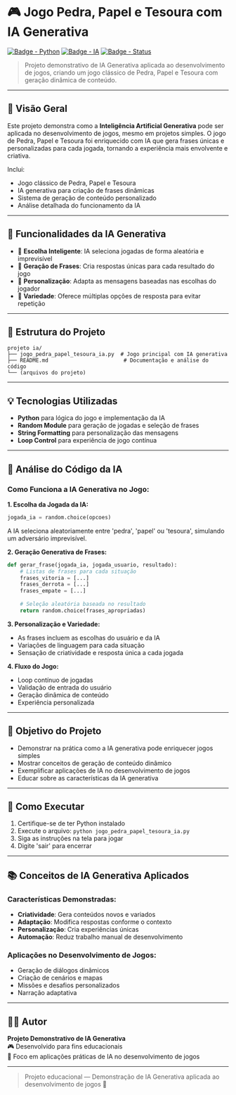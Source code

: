 # 🎮 Jogo Pedra, Papel e Tesoura com IA Generativa

[![Badge - Python](https://img.shields.io/badge/Python-3776AB?style=for-the-badge&logo=python&logoColor=white)]()
[![Badge - IA](https://img.shields.io/badge/IA_Generativa-FF6B6B?style=for-the-badge)]()
[![Badge - Status](https://img.shields.io/badge/Status-Funcional-brightgreen?style=for-the-badge)]()

> Projeto demonstrativo de IA Generativa aplicada ao desenvolvimento de jogos, criando um jogo clássico de Pedra, Papel e Tesoura com geração dinâmica de conteúdo.

---

## 📌 Visão Geral

Este projeto demonstra como a **Inteligência Artificial Generativa** pode ser aplicada no desenvolvimento de jogos, mesmo em projetos simples. O jogo de Pedra, Papel e Tesoura foi enriquecido com IA que gera frases únicas e personalizadas para cada jogada, tornando a experiência mais envolvente e criativa.

Inclui:
- Jogo clássico de Pedra, Papel e Tesoura
- IA generativa para criação de frases dinâmicas
- Sistema de geração de conteúdo personalizado
- Análise detalhada do funcionamento da IA

---

## 🤖 Funcionalidades da IA Generativa

- 🎯 **Escolha Inteligente**: IA seleciona jogadas de forma aleatória e imprevisível
- 💬 **Geração de Frases**: Cria respostas únicas para cada resultado do jogo
- 🎨 **Personalização**: Adapta as mensagens baseadas nas escolhas do jogador
- 🔄 **Variedade**: Oferece múltiplas opções de resposta para evitar repetição

---

## 📂 Estrutura do Projeto

```
projeto ia/
├── jogo_pedra_papel_tesoura_ia.py  # Jogo principal com IA generativa
├── README.md                        # Documentação e análise do código
└── (arquivos do projeto)
```

---

## 💡 Tecnologias Utilizadas

- **Python** para lógica do jogo e implementação da IA
- **Random Module** para geração de jogadas e seleção de frases
- **String Formatting** para personalização das mensagens
- **Loop Control** para experiência de jogo contínua

---

## 🧠 Análise do Código da IA

### Como Funciona a IA Generativa no Jogo:

**1. Escolha da Jogada da IA:**
```python
jogada_ia = random.choice(opcoes)
```
A IA seleciona aleatoriamente entre 'pedra', 'papel' ou 'tesoura', simulando um adversário imprevisível.

**2. Geração Generativa de Frases:**
```python
def gerar_frase(jogada_ia, jogada_usuario, resultado):
    # Listas de frases para cada situação
    frases_vitoria = [...]
    frases_derrota = [...]
    frases_empate = [...]
    
    # Seleção aleatória baseada no resultado
    return random.choice(frases_apropriadas)
```

**3. Personalização e Variedade:**
- As frases incluem as escolhas do usuário e da IA
- Variações de linguagem para cada situação
- Sensação de criatividade e resposta única a cada jogada

**4. Fluxo do Jogo:**
- Loop contínuo de jogadas
- Validação de entrada do usuário
- Geração dinâmica de conteúdo
- Experiência personalizada

---

## 🎯 Objetivo do Projeto

- Demonstrar na prática como a IA generativa pode enriquecer jogos simples
- Mostrar conceitos de geração de conteúdo dinâmico
- Exemplificar aplicações de IA no desenvolvimento de jogos
- Educar sobre as características da IA generativa

---

## 🚀 Como Executar

1. Certifique-se de ter Python instalado
2. Execute o arquivo: `python jogo_pedra_papel_tesoura_ia.py`
3. Siga as instruções na tela para jogar
4. Digite 'sair' para encerrar

---

## 📚 Conceitos de IA Generativa Aplicados

### Características Demonstradas:
- **Criatividade**: Gera conteúdos novos e variados
- **Adaptação**: Modifica respostas conforme o contexto
- **Personalização**: Cria experiências únicas
- **Automação**: Reduz trabalho manual de desenvolvimento

### Aplicações no Desenvolvimento de Jogos:
- Geração de diálogos dinâmicos
- Criação de cenários e mapas
- Missões e desafios personalizados
- Narração adaptativa

---

## 🙋‍♂️ Autor

**Projeto Demonstrativo de IA Generativa**  
🎮 Desenvolvido para fins educacionais  
🤖 Foco em aplicações práticas de IA no desenvolvimento de jogos

---

> Projeto educacional — Demonstração de IA Generativa aplicada ao desenvolvimento de jogos 🚀
